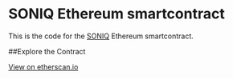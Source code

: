 # SONIQ Ethereum smartcontract

This is the code for the [SONIQ](https://soniqproject.com/) Ethereum smartcontract.

##Explore the Contract

[View on etherscan.io](https://etherscan.io/token/0x1c62aca2b7605db3606eacda7bc67a1857ddb8ff)

